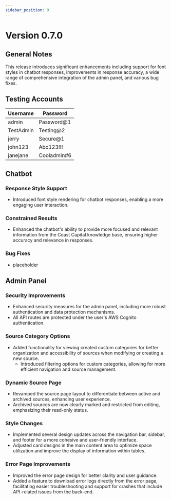 ```yaml
---
sidebar_position: 9
---
```


# Version 0.7.0

## General Notes

This release introduces significant enhancements including support for font styles in chatbot responses, improvements in response accuracy, a wide range of comprehensive integration of the admin panel, and various bug fixes.

## Testing Accounts

| Username   | Password     |
|------------|--------------|
| admin      | Password@1   |
| TestAdmin  | Testing@2    |
| jerry      | Secure@1     |
| john123    | Abc123!!!    |
| janejane   | Cooladmin#6  |

## Chatbot

### Response Style Support
- Introduced font style rendering for chatbot responses, enabling a more engaging user interaction.

### Constrained Results
- Enhanced the chatbot's ability to provide more focused and relevant information from the Coast Capital knowledge base, ensuring higher accuracy and relevance in responses.

### Bug Fixes
- placeholder

## Admin Panel

### Security Improvements
- Enhanced security measures for the admin panel, including more robust authentication and data protection mechanisms.
- All API routes are protected under the user's AWS Cognito authentication.

### Source Category Options
- Added functionality for viewing created custom categories for better organization and accessibility of sources when modifying or creating a new source.
  - Introduced filtering options for custom categories, allowing for more efficient navigation and source management.

### Dynamic Source Page
- Revamped the source page layout to differentiate between active and archived sources, enhancing user experience.
- Archived sources are now clearly marked and restricted from editing, emphasizing their read-only status.

### Style Changes
- Implemented several design updates across the navigation bar, sidebar, and footer for a more cohesive and user-friendly interface.
- Adjusted card designs in the main content area to optimize space utilization and improve the display of information within tables.

### Error Page Improvements
- Improved the error page design for better clarity and user guidance.
- Added a feature to download error logs directly from the error page, facilitating easier troubleshooting and support for crashes that include API-related issues from the back-end.

